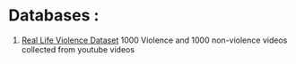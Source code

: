 Databases :
===========
1. [Real Life Violence Dataset](https://www.kaggle.com/datasets/mohamedmustafa/real-life-violence-situations-dataset?resource=download)  1000 Violence and 1000 non-violence videos collected from youtube videos

